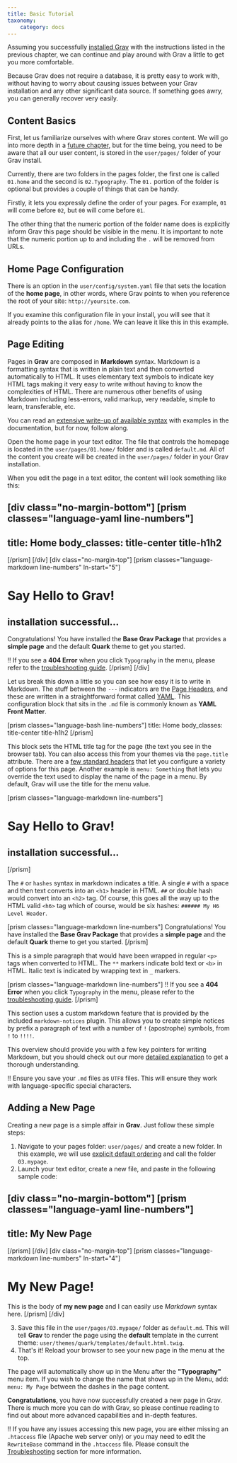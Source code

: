 ```yaml
---
title: Basic Tutorial
taxonomy:
    category: docs
---
```


Assuming you successfully [installed Grav](../installation) with the instructions listed in the previous chapter, we can continue and play around with Grav a little to get you more comfortable.

Because Grav does not require a database, it is pretty easy to work with, without having to worry about causing issues between your Grav installation and any other significant data source. If something goes awry, you can generally recover very easily.

## Content Basics

First, let us familiarize ourselves with where Grav stores content.  We will go into more depth in a [future chapter](../folder-structure), but for the time being, you need to be aware that all our user content, is stored in the `user/pages/` folder of your Grav install.

Currently, there are two folders in the pages folder, the first one is called `01.home` and the second is `02.Typography`.  The `01.` portion of the folder is optional but provides a couple of things that can be handy.

Firstly, it lets you expressly define the order of your pages.  For example, `01` will come before `02`, but `00` will come before `01`.

The other thing that the numeric portion of the folder name does is explicitly inform Grav this page should be visible in the menu.  It is important to note that the numeric portion up to and including the `.` will be removed from URLs.

## Home Page Configuration

There is an option in the `user/config/system.yaml` file that sets the location of the __home page__, in other words, where Grav points to when you reference the root of your site: `http://yoursite.com`.

If you examine this configuration file in your install, you will see that it already points to the alias for `/home`.  We can leave it like this in this example.

## Page Editing

Pages in **Grav** are composed in **Markdown** syntax.  Markdown is a formatting syntax that is written in plain text and then converted automatically to HTML. It uses elementary text symbols to indicate key HTML tags making it very easy to write without having to know the complexities of HTML. There are numerous other benefits of using Markdown including less-errors, valid markup, very readable, simple to learn, transferable, etc.

You can read an [extensive write-up of available syntax](../../content/markdown) with examples in the documentation, but for now, follow along.

Open the home page in your text editor. The file that controls the homepage is located in the `user/pages/01.home/` folder and is called `default.md`. All of the content you create will be created in the `user/pages/` folder in your Grav installation.

When you edit the page in a text editor, the content will look something like this:

[div class="no-margin-bottom"]
[prism classes="language-yaml line-numbers"]
---
title: Home
body_classes: title-center title-h1h2
---
[/prism]
[/div]
[div class="no-margin-top"]
[prism classes="language-markdown line-numbers" ln-start="5"]
# Say Hello to Grav!
## installation successful...

Congratulations! You have installed the **Base Grav Package** that provides a **simple page** and the default **Quark** theme to get you started.

!! If you see a **404 Error** when you click `Typography` in the menu, please refer to the [troubleshooting guide](https://learn.getgrav.org/troubleshooting/page-not-found).
[/prism]
[/div]

Let us break this down a little so you can see how easy it is to write in Markdown. The stuff between the `---` indicators are the [Page Headers](../../content/headers), and these are written in a straightforward format called [YAML](../../advanced/yaml). This configuration block that sits in the `.md` file is commonly known as **YAML Front Matter**.

[prism classes="language-bash line-numbers"]
title: Home
body_classes: title-center title-h1h2
[/prism]

This block sets the HTML title tag for the page (the text you see in the browser tab).  You can also access this from your themes via the `page.title` attribute.  There are a [few standard headers](../../content/headers) that let you configure a variety of options for this page. Another example is `menu: Something` that lets you override the text used to display the name of the page in a menu.  By default, Grav will use the title for the menu value.

[prism classes="language-markdown line-numbers"]
# Say Hello to Grav!
## installation successful...
[/prism]

The `#` or `hashes` syntax in markdown indicates a title.  A single `#` with a space and then text converts into an `<h1>` header in HTML. `##` or double hash would convert into an `<h2>` tag.  Of course, this goes all the way up to the HTML valid `<h6>` tag which of course, would be six hashes: `###### My H6 Level Header`.

[prism classes="language-markdown line-numbers"]
Congratulations! You have installed the **Base Grav Package** that provides a **simple page** and the default **Quark** theme to get you started.
[/prism]

This is a simple paragraph that would have been wrapped in regular `<p>` tags when converted to HTML.  The `**` markers indicate bold text or `<b>` in HTML.  Italic text is indicated by wrapping text in `_` markers.

[prism classes="language-markdown line-numbers"]
!! If you see a **404 Error** when you click `Typography` in the menu, please refer to the [troubleshooting guide](https://learn.getgrav.org/troubleshooting/page-not-found).
[/prism]

This section uses a custom markdown feature that is provided by the included `markdown-notices` plugin.  This allows you to create simple notices by prefix a paragraph of text with a number of `!` (apostrophe) symbols, from `!` to `!!!!`.

This overview should provide you with a few key pointers for writing Markdown, but you should check out our more [detailed explanation](../../content/markdown) to get a thorough understanding.

!! Ensure you save your `.md` files as `UTF8` files.  This will ensure they work with language-specific special characters.

## Adding a New Page

Creating a new page is a simple affair in **Grav**.  Just follow these simple steps:

1. Navigate to your pages folder: `user/pages/` and create a new folder.  In this example, we will use [explicit default ordering](https://learn.getgrav.org/content/content-pages) and call the folder `03.mypage`.
2. Launch your text editor, create a new file, and paste in the following sample code:

[div class="no-margin-bottom"]
[prism classes="language-yaml line-numbers"]
---
title: My New Page
---
[/prism]
[/div]
[div class="no-margin-top"]
[prism classes="language-markdown line-numbers" ln-start="4"]
# My New Page!

This is the body of **my new page** and I can easily use _Markdown_ syntax here.
[/prism]
[/div]

3. Save this file in the `user/pages/03.mypage/` folder as `default.md`. This will tell **Grav** to render the page using the **default** template in the current theme: `user/themes/quark/templates/default.html.twig`.
4. That's it! Reload your browser to see your new page in the menu at the top.

The page will automatically show up in the Menu after the **"Typography"** menu item. If you wish to change the name that shows up in the Menu, add: `menu: My Page` between the dashes in the page content.

**Congratulations**, you have now successfully created a new page in Grav.  There is much more you can do with Grav, so please continue reading to find out about more advanced capabilities and in-depth features.

!! If you have any issues accessing this new page, you are either missing an `.htaccess` file (Apache web server only) or you may need to edit the `RewriteBase` command in the `.htaccess` file. Please consult the [Troubleshooting](../../troubleshooting) section for more information.
